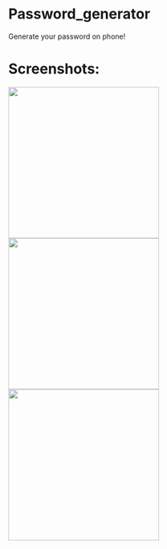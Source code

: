 # Password_generator
Generate your password on phone!

# Screenshots:

<img src="https://user-images.githubusercontent.com/84407094/224930202-7ba94985-d2ed-4d0f-b8a0-d94c31c4c39c.png" width="300" />
<img src="https://user-images.githubusercontent.com/84407094/224932191-d832f7d8-005c-406d-9472-7fc070e92867.png"width="300" />
<img src="https://user-images.githubusercontent.com/84407094/224930412-0371c7c9-3e85-4b82-beb9-6b5b44b235f8.png" width="300" />
